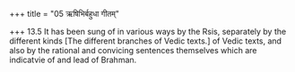 +++
title = "05 ऋषिभिर्बहुधा गीतम्"

+++
13.5 It has been sung of in various ways by the Rsis, separately by the
different kinds \[The different branches of Vedic texts.\] of Vedic
texts, and also by the rational and convicing sentences themselves which
are indicatvie of and lead of Brahman.
